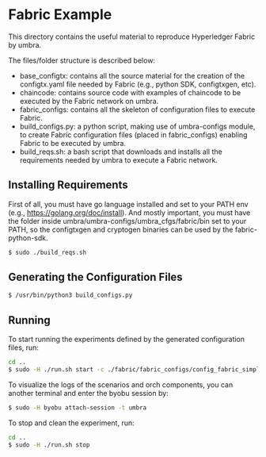 # Fabric Example

This directory contains the useful material to reproduce Hyperledger Fabric by umbra.

The files/folder structure is described below:
- base_configtx: contains all the source material for the creation of the configtx.yaml file needed by Fabric (e.g., python SDK, configtxgen, etc).
- chaincode: contains source code with examples of chaincode to be executed by the Fabric network on umbra.
- fabric_configs: contains all the skeleton of configuration files to execute Fabric.
- build_configs.py: a python script, making use of umbra-configs module, to create Fabric configuration files (placed in fabric_configs) enabling Fabric to be executed by umbra.
- build_reqs.sh: a bash script that downloads and installs all the requirements needed by umbra to execute a Fabric network.

## Installing Requirements

First of all, you must have go language installed and set to your PATH env (e.g., https://golang.org/doc/install).
And mostly important, you must have the folder inside umbra/umbra-configs/umbra_cfgs/fabric/bin set to your PATH, so the configtxgen and cryptogen binaries can be used by the fabric-python-sdk. 

```bash
$ sudo ./build_reqs.sh
```

## Generating the Configuration Files

```bash
$ /usr/bin/python3 build_configs.py 
```


## Running

To start running the experiments defined by the generated configuration files, run:

```bash
cd ..
$ sudo -H ./run.sh start -c ./fabric/fabric_configs/config_fabric_simple.json 
```

To visualize the logs of the scenarios and orch components, you can another terminal and enter the byobu session by:
```bash
$ sudo -H byobu attach-session -t umbra
```


To stop and clean the experiment, run:

```bash
cd ..
$ sudo -H ./run.sh stop
```